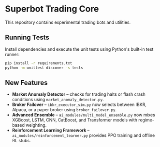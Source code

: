 # Superbot Trading Core

This repository contains experimental trading bots and utilities.

## Running Tests

Install dependencies and execute the unit tests using Python's built-in test runner:

```bash
pip install -r requirements.txt
python -m unittest discover -s tests
```

## New Features

- **Market Anomaly Detector** – checks for trading halts or flash crash conditions using `market_anomaly_detector.py`.
- **Broker Failover** – `ibkr_executor_sim.py` now selects between IBKR, Alpaca, or a paper broker using `broker_failover.py`.
- **Advanced Ensemble** – `ai_modules/multi_model_ensemble.py` now mixes XGBoost, LSTM, CNN, CatBoost, and Transformer models with regime-based weighting.
- **Reinforcement Learning Framework** – `ai_modules/reinforcement_learner.py` provides PPO training and offline RL stubs.


